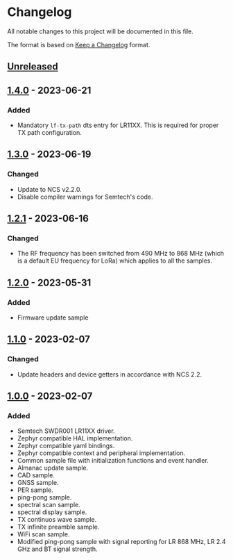 # Changelog

All notable changes to this project will be documented in this file.

The format is based on [Keep a Changelog](https://keepachangelog.com/en/1.0.0/) format.

## [Unreleased]

## [1.4.0] - 2023-06-21

### Added

-   Mandatory `lf-tx-path` dts entry for LR11XX. This is required for proper TX path configuration.

## [1.3.0] - 2023-06-19

### Changed

-   Update to NCS v2.2.0.
-   Disable compiler warnings for Semtech's code.

## [1.2.1] - 2023-06-16

### Changed

-   The RF frequency has been switched from 490 MHz to 868 MHz (which is a default EU frequency for LoRa) which applies to all the samples.

## [1.2.0] - 2023-05-31

### Added

-   Firmware update sample

## [1.1.0] - 2023-02-07

### Changed

-   Update headers and device getters in accordance with NCS 2.2.

## [1.0.0] - 2023-02-07

### Added

-   Semtech SWDR001 LR11XX driver.
-   Zephyr compatible HAL implementation.
-   Zephyr compatible yaml bindings.
-   Zephyr compatible context and peripheral implementation.
-   Common sample file with initialization functions and event handler.
-   Almanac update sample.
-   CAD sample.
-   GNSS sample.
-   PER sample.
-   ping-pong sample.
-   spectral scan sample.
-   spectral display sample.
-   TX continuos wave sample.
-   TX infinite preamble sample.
-   WiFi scan sample.
-   Modified ping-pong sample with signal reporting for LR 868 MHz, LR 2.4 GHz and BT signal strength.

[Unreleased]: https://github.com/IRNAS/SWDR001-Zephyr/compare/v1.4.0...HEAD

[1.4.0]: https://github.com/IRNAS/SWDR001-Zephyr/compare/v1.3.0...v1.4.0

[1.3.0]: https://github.com/IRNAS/SWDR001-Zephyr/compare/v1.2.1...v1.3.0

[1.2.1]: https://github.com/IRNAS/SWDR001-Zephyr/compare/v1.2.0...v1.2.1

[1.2.0]: https://github.com/IRNAS/SWDR001-Zephyr/compare/v1.1.0...v1.2.0

[1.1.0]: https://github.com/IRNAS/SWDR001-Zephyr/compare/v1.0.0...v1.1.0

[1.0.0]: https://github.com/IRNAS/SWDR001-Zephyr/compare/da01832ec757744cf488c648f9006b4e671e6e5d...v1.0.0
